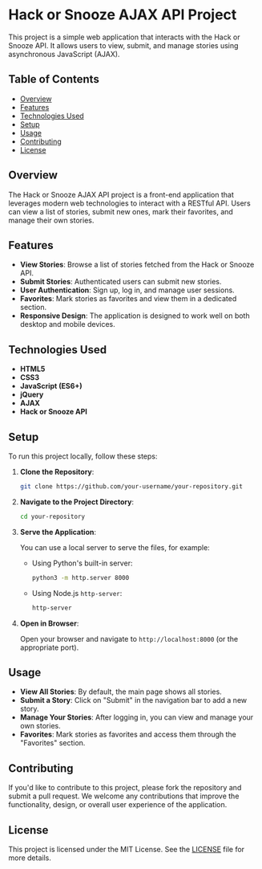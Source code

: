 # Hack or Snooze AJAX API Project

This project is a simple web application that interacts with the Hack or Snooze API. It allows users to view, submit, and manage stories using asynchronous JavaScript (AJAX).

## Table of Contents

- [Overview](#overview)
- [Features](#features)
- [Technologies Used](#technologies-used)
- [Setup](#setup)
- [Usage](#usage)
- [Contributing](#contributing)
- [License](#license)

## Overview

The Hack or Snooze AJAX API project is a front-end application that leverages modern web technologies to interact with a RESTful API. Users can view a list of stories, submit new ones, mark their favorites, and manage their own stories.

## Features

- **View Stories**: Browse a list of stories fetched from the Hack or Snooze API.
- **Submit Stories**: Authenticated users can submit new stories.
- **User Authentication**: Sign up, log in, and manage user sessions.
- **Favorites**: Mark stories as favorites and view them in a dedicated section.
- **Responsive Design**: The application is designed to work well on both desktop and mobile devices.

## Technologies Used

- **HTML5**
- **CSS3**
- **JavaScript (ES6+)**
- **jQuery**
- **AJAX**
- **Hack or Snooze API**

## Setup

To run this project locally, follow these steps:

1. **Clone the Repository**:

    ```bash
    git clone https://github.com/your-username/your-repository.git
    ```

2. **Navigate to the Project Directory**:

    ```bash
    cd your-repository
    ```

3. **Serve the Application**:

   You can use a local server to serve the files, for example:

    - Using Python's built-in server:

      ```bash
      python3 -m http.server 8000
      ```

    - Using Node.js `http-server`:

      ```bash
      http-server
      ```

4. **Open in Browser**:

   Open your browser and navigate to `http://localhost:8000` (or the appropriate port).

## Usage

- **View All Stories**: By default, the main page shows all stories.
- **Submit a Story**: Click on "Submit" in the navigation bar to add a new story.
- **Manage Your Stories**: After logging in, you can view and manage your own stories.
- **Favorites**: Mark stories as favorites and access them through the "Favorites" section.

## Contributing

If you'd like to contribute to this project, please fork the repository and submit a pull request. We welcome any contributions that improve the functionality, design, or overall user experience of the application.

## License

This project is licensed under the MIT License. See the [LICENSE](LICENSE) file for more details.
